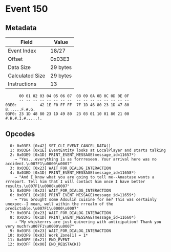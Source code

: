 # Event 150

## Metadata

| Field           | Value    |
|-----------------|----------|
| Event Index     | 18/27    |
| Offset          | 0x03E3   |
| Data Size       | 29 bytes |
| Calculated Size | 29 bytes |
| Instructions    | 13       |

```
      00 01 02 03 04 05 06 07  08 09 0A 0B 0C 0D 0E 0F
      -- -- -- -- -- -- -- --  -- -- -- -- -- -- -- --
03E0:          42 1E F0 FF FF  7F 1D 46 80 23 1D 47 80     B......F.#.G.
03F0: 23 1D 48 80 23 1D 49 80  23 03 01 10 01 80 21 00  #.H.#.I.#.....!.
```

## Opcodes

```
  0: 0x03E3 [0x42] SET_CLI_EVENT_CANCEL_DATA()
  1: 0x03E4 [0x1E] EventEntity looks at LocalPlayer and starts talking
  2: 0x03E9 [0x1D] PRINT_EVENT_MESSAGE(message_id=11657*)
    → "Yes...everything is as forrreseen. Your arrival here was no accident.\u007F1\u0000\u0007"
  3: 0x03EC [0x23] WAIT_FOR_DIALOG_INTERACTION
  4: 0x03ED [0x1D] PRINT_EVENT_MESSAGE(message_id=11658*)
    → "And I know what you are going to tell me--Anastase wants a rrreport. Tell him that I will contact him once I have better results.\u007F1\u0000\u0007"
  5: 0x03F0 [0x23] WAIT_FOR_DIALOG_INTERACTION
  6: 0x03F1 [0x1D] PRINT_EVENT_MESSAGE(message_id=11659*)
    → "You brought some Adoulin cuisine for me? This was certainly unexpec--I mean, well within the rrrealm of the predictable.\u007F1\u0000\u0007"
  7: 0x03F4 [0x23] WAIT_FOR_DIALOG_INTERACTION
  8: 0x03F5 [0x1D] PRINT_EVENT_MESSAGE(message_id=11660*)
    → "My whiskerrrs are just quivering with anticipation! Thank you very much!\u007F1\u0000\u0007"
  9: 0x03F8 [0x23] WAIT_FOR_DIALOG_INTERACTION
 10: 0x03F9 [0x03] Work_Zone[1] = 1*
 11: 0x03FE [0x21] END_EVENT
 12: 0x03FF [0x00] END_REQSTACK()
```

